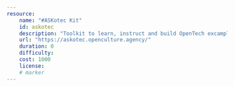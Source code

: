 ```yaml
---
resource:
    name: "#ASKotec Kit"
    id: askotec
    description: "Toolkit to learn, instruct and build OpenTech excamples"
    url: "https://askotec.openculture.agency/"
    duration: 0
    difficulty: 
    cost: 1000
    license: 
    # marker
---
```

